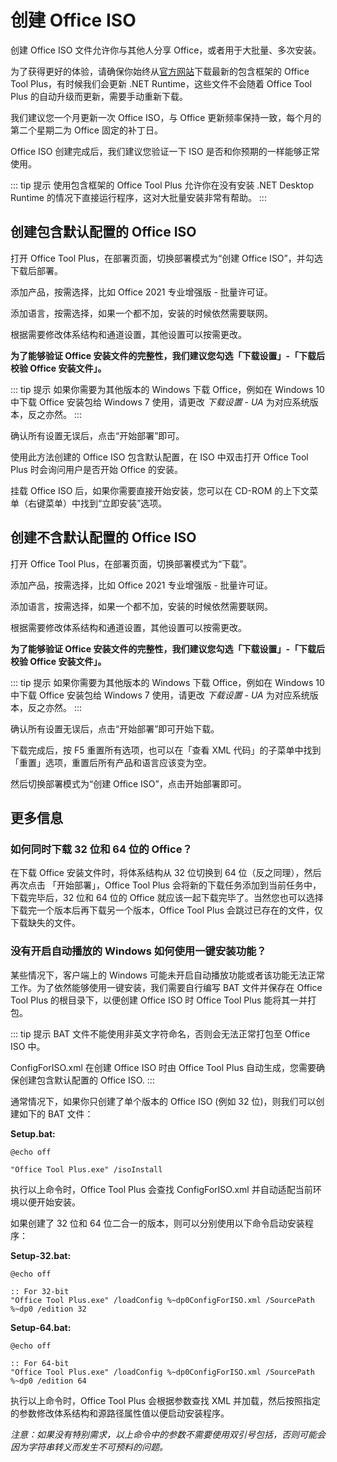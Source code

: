 # 创建 Office ISO

创建 Office ISO 文件允许你与其他人分享 Office，或者用于大批量、多次安装。

为了获得更好的体验，请确保你始终从[官方网站](https://otp.landian.vip/)下载最新的包含框架的 Office Tool Plus，有时候我们会更新 .NET Runtime，这些文件不会随着 Office Tool Plus 的自动升级而更新，需要手动重新下载。

我们建议您一个月更新一次 Office ISO，与 Office 更新频率保持一致，每个月的第二个星期二为 Office 固定的补丁日。

Office ISO 创建完成后，我们建议您验证一下 ISO 是否和你预期的一样能够正常使用。

::: tip 提示
使用包含框架的 Office Tool Plus 允许你在没有安装 .NET Desktop Runtime 的情况下直接运行程序，这对大批量安装非常有帮助。
:::

## 创建包含默认配置的 Office ISO

打开 Office Tool Plus，在部署页面，切换部署模式为“创建 Office ISO”，并勾选下载后部署。

添加产品，按需选择，比如 Office 2021 专业增强版 - 批量许可证。

添加语言，按需选择，如果一个都不加，安装的时候依然需要联网。

根据需要修改体系结构和通道设置，其他设置可以按需更改。

**为了能够验证 Office 安装文件的完整性，我们建议您勾选「下载设置」-「下载后校验 Office 安装文件」。**

::: tip 提示
如果你需要为其他版本的 Windows 下载 Office，例如在 Windows 10 中下载 Office 安装包给 Windows 7 使用，请更改 *下载设置 - UA* 为对应系统版本，反之亦然。
:::

确认所有设置无误后，点击“开始部署”即可。

使用此方法创建的 Office ISO 包含默认配置，在 ISO 中双击打开 Office Tool Plus 时会询问用户是否开始 Office 的安装。

挂载 Office ISO 后，如果你需要直接开始安装，您可以在 CD-ROM 的上下文菜单（右键菜单）中找到“立即安装”选项。

## 创建不含默认配置的 Office ISO

打开 Office Tool Plus，在部署页面，切换部署模式为“下载”。

添加产品，按需选择，比如 Office 2021 专业增强版 - 批量许可证。

添加语言，按需选择，如果一个都不加，安装的时候依然需要联网。

根据需要修改体系结构和通道设置，其他设置可以按需更改。

**为了能够验证 Office 安装文件的完整性，我们建议您勾选「下载设置」-「下载后校验 Office 安装文件」。**

::: tip 提示
如果你需要为其他版本的 Windows 下载 Office，例如在 Windows 10 中下载 Office 安装包给 Windows 7 使用，请更改 *下载设置 - UA* 为对应系统版本，反之亦然。
:::

确认所有设置无误后，点击“开始部署”即可开始下载。

下载完成后，按 F5 重置所有选项，也可以在「查看 XML 代码」的子菜单中找到「重置」选项，重置后所有产品和语言应该变为空。

然后切换部署模式为“创建 Office ISO”，点击开始部署即可。

## 更多信息

### 如何同时下载 32 位和 64 位的 Office？

在下载 Office 安装文件时，将体系结构从 32 位切换到 64 位（反之同理），然后再次点击 「开始部署」，Office Tool Plus 会将新的下载任务添加到当前任务中，下载完毕后，32 位和 64 位的 Office 就应该一起下载完毕了。当然您也可以选择下载完一个版本后再下载另一个版本，Office Tool Plus 会跳过已存在的文件，仅下载缺失的文件。

### 没有开启自动播放的 Windows 如何使用一键安装功能？

某些情况下，客户端上的 Windows 可能未开启自动播放功能或者该功能无法正常工作。为了依然能够使用一键安装，我们需要自行编写 BAT 文件并保存在 Office Tool Plus 的根目录下，以便创建 Office ISO 时 Office Tool Plus 能将其一并打包。

::: tip 提示
BAT 文件不能使用非英文字符命名，否则会无法正常打包至 Office ISO 中。

ConfigForISO.xml 在创建 Office ISO 时由 Office Tool Plus 自动生成，您需要确保创建包含默认配置的 Office ISO.
:::

通常情况下，如果你只创建了单个版本的 Office ISO (例如 32 位)，则我们可以创建如下的 BAT 文件：

**Setup.bat:**

```batch
@echo off

"Office Tool Plus.exe" /isoInstall
```

执行以上命令时，Office Tool Plus 会查找 ConfigForISO.xml 并自动适配当前环境以便开始安装。

如果创建了 32 位和 64 位二合一的版本，则可以分别使用以下命令启动安装程序：

**Setup-32.bat:**

```batch
@echo off

:: For 32-bit
"Office Tool Plus.exe" /loadConfig %~dp0ConfigForISO.xml /SourcePath %~dp0 /edition 32
```

**Setup-64.bat:**

```batch
@echo off

:: For 64-bit
"Office Tool Plus.exe" /loadConfig %~dp0ConfigForISO.xml /SourcePath %~dp0 /edition 64
```

执行以上命令时，Office Tool Plus 会根据参数查找 XML 并加载，然后按照指定的参数修改体系结构和源路径属性值以便启动安装程序。

_注意：如果没有特别需求，以上命令中的参数不需要使用双引号包括，否则可能会因为字符串转义而发生不可预料的问题。_
